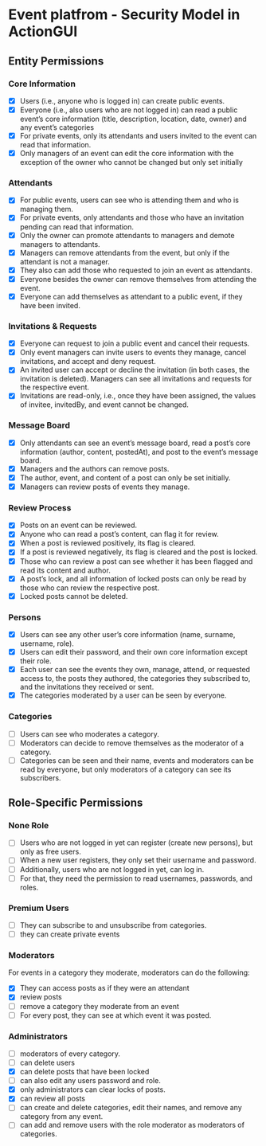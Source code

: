 

# Event platfrom -  Security Model in ActionGUI
## Entity Permissions

### Core Information
- [x] Users (i.e., anyone who is logged in) can create public events.
- [x] Everyone (i.e., also users who are not logged in) can read a public event’s core information (title, description, location, date, owner) and any event’s categories
- [x] For private events, only its attendants and users invited to the event can read that information.
- [x] Only managers of an event can edit the core information with the exception of the owner who cannot be changed but only set initially

### Attendants
- [x] For public events, users can see who is attending them and who is managing them.
- [x] For private events, only attendants and those who have an invitation pending can read that information.
- [x] Only the owner can promote attendants to managers and demote managers to attendants.
- [x] Managers can remove attendants from the event, but only if the attendant is not a manager.
- [x] They also can add those who requested to join an event as attendants.
- [x] Everyone besides the owner can remove themselves from attending the event.
- [x] Everyone can add themselves as attendant to a public event, if they have been invited.

### Invitations & Requests
- [x] Everyone can request to join a public event and
cancel their requests.
- [x] Only event managers can invite users to events they manage, cancel invitations, and accept and deny request.
- [x] An invited user can accept or decline the invitation (in both cases, the invitation is deleted). Managers can see all invitations and requests for the respective event.
- [x] Invitations are read-only, i.e., once they have been assigned, the values of invitee, invitedBy, and event cannot be changed.

### Message Board
- [x] Only attendants can see an event’s message board, read a post’s core information (author, content, postedAt), and post to the event’s message board.
- [x] Managers and the authors can remove posts.
- [x] The author, event, and content of a post can only be set initially.
- [x] Managers can review posts of events they manage.

### Review Process
- [x] Posts on an event can be reviewed.
- [x] Anyone who can read a post’s content, can flag it for review.
- [x] When a post is reviewed positively, its flag is cleared.
- [x] If a post is reviewed negatively, its flag is cleared and the post is locked.
- [x] Those who can review a post can see whether it has been flagged and read its content and author.
- [x] A post’s lock, and all information of locked posts can only be read by those who can review the respective post.
- [x] Locked posts cannot be deleted.

### Persons
- [x] Users can see any other user’s core information (name, surname, username, role).
- [x] Users can edit their password, and their own core information except their role.
- [x] Each user can see the events they own, manage, attend, or requested access to, the posts they authored, the categories they subscribed to, and the invitations they received or sent.
- [x] The categories moderated by a user can be seen by everyone.

### Categories
- [ ] Users can see who moderates a category.
- [ ] Moderators can decide to remove themselves as the moderator of a category.
- [ ] Categories can be seen and their name, events and moderators can be read by everyone, but only moderators of a category can see its subscribers.

## Role-Specific Permissions

### None Role
- [ ] Users who are not logged in yet can register (create new persons), but only as free users.
- [ ] When a new user registers, they only set their username and password.
- [ ] Additionally, users who are not logged in yet, can log in.
- [ ] For that, they need the permission to read usernames, passwords, and roles.

### Premium Users
- [ ] They can subscribe to and unsubscribe from categories.
- [ ] they can create private events

### Moderators
For events in a category they moderate, moderators can do the following:
- [x] They can access posts as if they were an attendant
- [x] review posts
- [ ] remove a category they moderate from an event
- [ ] For every post, they can see at which event it was posted.

### Administrators
- [ ] moderators of every category.
- [ ] can delete users
- [x] can delete posts that have been locked
- [ ] can also edit any users password and role.
- [x] only administrators can clear locks of posts.
- [x] can review all posts
- [ ] can create and delete categories, edit their names, and remove any category from any event.
- [ ] can add and remove users with the role moderator as moderators of categories.

